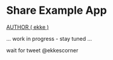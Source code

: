 # Share Example App

[AUTHOR ( ekke )](AUTHOR.md)



... work in progress - stay tuned ...

wait for tweet @ekkescorner


